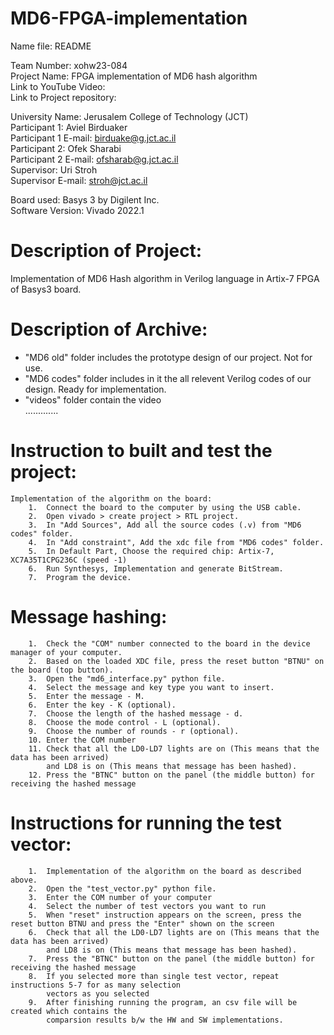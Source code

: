 # MD6-FPGA-implementation
Name file: README


Team Number:				xohw23-084  
Project Name:				FPGA implementation of MD6 hash algorithm  
Link to YouTube Video:   
Link to Project repository:  
  
University Name:			  Jerusalem College of Technology (JCT)  
Participant 1:				  Aviel Birduaker  
Participant 1 E-mail:			birduake@g.jct.ac.il  
Participant 2:				  Ofek Sharabi  
Participant 2 E-mail:			ofsharab@g.jct.ac.il  
Supervisor:				      Uri Stroh  
Supervisor E-mail:			stroh@jct.ac.il  
  
Board used:			        Basys 3 by Digilent Inc.  
Software Version:			Vivado 2022.1  

# Description of Project:  
Implementation of MD6 Hash algorithm in Verilog language in Artix-7 FPGA of Basys3 board.  


# Description of Archive:
* "MD6 old" folder includes the prototype design of our project. Not for use.  
* "MD6 codes" folder includes in it the all relevent Verilog codes of our design. Ready for implementation.   
* "videos" folder contain the video  
.............  

# Instruction to built and test the project:
	
	Implementation of the algorithm on the board:	
		1.  Connect the board to the computer by using the USB cable.
		2.  Open vivado > create project > RTL project.
		3.  In "Add Sources", Add all the source codes (.v) from "MD6 codes" folder.
		4.  In "Add constraint", Add the xdc file from "MD6 codes" folder.
		5.  In Default Part, Choose the required chip: Artix-7, XC7A35T1CPG236C (speed -1)
		6.  Run Synthesys, Implementation and generate BitStream.
		7.  Program the device.
# Message hashing:
		1.  Check the "COM" number connected to the board in the device manager of your computer.
		2.  Based on the loaded XDC file, press the reset button "BTNU" on the board (top button).
		3.  Open the "md6_interface.py" python file.
		4.  Select the message and key type you want to insert.
		5.  Enter the message - M.
		6.  Enter the key - K (optional). 
		7.  Choose the length of the hashed message - d.
		8.  Choose the mode control - L (optional).
		9.  Choose the number of rounds - r (optional).
		10. Enter the COM number
		11. Check that all the LD0-LD7 lights are on (This means that the data has been arrived) 
		    and LD8 is on (This means that message has been hashed).
		12. Press the "BTNC" button on the panel (the middle button) for receiving the hashed message


# Instructions for running the test vector:

		1.  Implementation of the algorithm on the board as described above.
		2.  Open the "test_vector.py" python file.
		3.  Enter the COM number of your computer
		4.  Select the number of test vectors you want to run
		5.  When "reset" instruction appears on the screen, press the reset button BTNU and press the "Enter" shown on the screen
		6.  Check that all the LD0-LD7 lights are on (This means that the data has been arrived) 
		    and LD8 is on (This means that message has been hashed).
		7.  Press the "BTNC" button on the panel (the middle button) for receiving the hashed message
		8.  If you selected more than single test vector, repeat instructions 5-7 for as many selection
		    vectors as you selected
		9.  After finishing running the program, an csv file will be created which contains the
	 	    comparsion results b/w the HW and SW implementations. 
